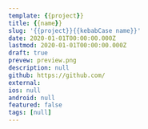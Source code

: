 ```yaml
---
template: {{project}}
title: {{name}}
slug: '{{project}}{{kebabCase name}}'
date: 2020-01-01T00:00:00.000Z
lastmod: 2020-01-01T00:00:00.000Z
draft: true
prevew: preview.png
description: null
github: https://github.com/
external:
ios: null
android: null
featured: false
tags: [null]
---
```

